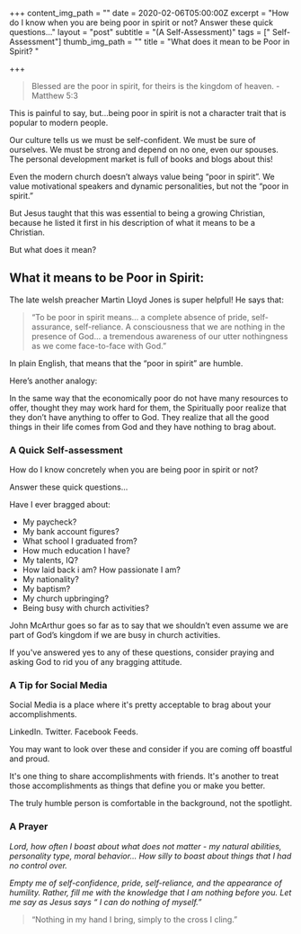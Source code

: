 +++
content_img_path = ""
date = 2020-02-06T05:00:00Z
excerpt = "How do I know when you are being poor in spirit or not?  Answer these quick questions..."
layout = "post"
subtitle = "(A Self-Assessment)"
tags = [" Self-Assessment"]
thumb_img_path = ""
title = "What does it mean to be Poor in Spirit? "

+++
> Blessed are the poor in spirit, for theirs is the kingdom of heaven. - Matthew 5:3

This is painful to say, but…being poor in spirit is not a character trait that is popular to modern people.

Our culture tells us we must be self-confident. We must be sure of ourselves. We must be strong and depend on no one, even our spouses. The personal development market is full of books and blogs about this!

Even the modern church doesn’t always value being “poor in spirit”. We value motivational speakers and dynamic personalities, but not the “poor in spirit.”

But Jesus taught that this was essential to being a growing Christian, because he listed it first in his description of what it means to be a Christian.

But what does it mean?

## What it means to be Poor in Spirit:

The late welsh preacher Martin Lloyd Jones is super helpful! He says that:

> “To be poor in spirit means… a complete absence of pride, self-assurance, self-reliance. A consciousness that we are nothing in the presence of God… a tremendous awareness of our utter nothingness as we come face-to-face with God.”

In plain English, that means that the “poor in spirit” are humble.

Here’s another analogy:

In the same way that the economically poor do not have many resources to offer, thought they may work hard for them, the Spiritually poor realize that they don’t have anything to offer to God. They realize that all the good things in their life comes from God and they have nothing to brag about.

### A Quick Self-assessment

How do I know concretely when you are being poor in spirit or not?

Answer these quick questions...

Have I ever bragged about:

* My paycheck?
* My bank account figures?
* What school I graduated from?
* How much education I have?
* My talents, IQ?
* How laid back i am? How passionate I am?
* My nationality?
* My baptism?
* My church upbringing?
* Being busy with church activities?

John McArthur goes so far as to say that we shouldn’t even assume we are part of God’s kingdom if we are busy in church activities.

If you've answered yes to any of these questions, consider praying and asking God to rid you of any bragging attitude.

### A Tip for Social Media

Social Media is a place where it's pretty acceptable to brag about your accomplishments.

LinkedIn. Twitter. Facebook Feeds.

You may want to look over these and consider if you are coming off boastful and proud.

It's one thing to share accomplishments with friends. It's another to treat those accomplishments as things that define you or make you better.

The truly humble person is comfortable in the background, not the spotlight.

### A Prayer

_Lord, how often I boast about what does not matter - my natural abilities, personality type, moral behavior… How silly to boast about things that I had no control over._

_Empty me of self-confidence, pride, self-reliance, and the appearance of humility. Rather, fill me with the knowledge that I am nothing before you. Let me say as Jesus says “ I can do nothing of myself.”_

> “Nothing in my hand I bring, simply to the cross I cling.”
